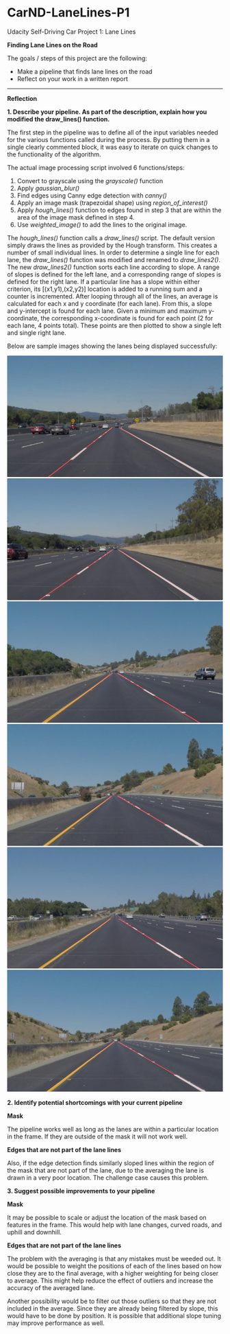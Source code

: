 # CarND-LaneLines-P1
Udacity Self-Driving Car Project 1: Lane Lines

**Finding Lane Lines on the Road**

The goals / steps of this project are the following:
* Make a pipeline that finds lane lines on the road
* Reflect on your work in a written report


[//]: # (Image References)

[image1]: ./test_output_images/solidWhiteCurve.jpg "WhiteCurve"
[image2]: ./test_output_images/solidWhiteRight.jpg "WhiteRight"
[image3]: ./test_output_images/solidYellowCurve.jpg "YellowCurve"
[image4]: ./test_output_images/solidYellowCurve2.jpg "YellowCurve2"
[image5]: ./test_output_images/solidYellowLeft.jpg "YellowLeft"
[image6]: ./test_output_images/whiteCarLaneSwitch.jpg "CarLaneSwitch.jpg"

---

**Reflection**

**1. Describe your pipeline. As part of the description, explain how you modified the draw_lines() function.**

The first step in the pipeline was to define all of the input variables needed for the various functions called during the process. By putting them in a single clearly commented block, it was easy to iterate on quick changes to the functionality of the algorithm.

The actual image processing script involved 6 functions/steps:
1. Convert to grayscale using the *grayscale()* function
2. Apply *gaussian_blur()*
3. Find edges using Canny edge detection with *canny()*
4. Apply an image mask (trapezoidal shape) using *region_of_interest()*
5. Apply *hough_lines()* function to edges found in step 3 that are within the area of the image mask defined in step 4.
6. Use *weighted_image()* to add the lines to the original image. 

The *hough_lines()* function calls a *draw_lines()* script. The default version simply draws the lines as provided by the Hough transform. This creates a number of small individual lines. In order to determine a single line for each lane, the *draw_lines()* function was modified and renamed to *draw_lines2()*. The new *draw_lines2()* function sorts each line according to slope. A range of slopes is defined for the left lane, and a corresponding range of slopes is defined for the right lane. If a particular line has a slope within either criterion, its [(x1,y1),(x2,y2)] location is added to a running sum and a counter is incremented. After looping through all of the lines, an average is calculated for each x and y coordinate (for each lane). From this, a slope and y-intercept is found for each lane. Given a minimum and maximum y-coordinate, the corresponding x-coordinate is found for each point (2 for each lane, 4 points total). These points are then plotted to show a single left and single right lane. 

Below are sample images showing the lanes being displayed successfully:

![alt text][image1]
![alt text][image2]
![alt text][image3]
![alt text][image4]
![alt text][image5]
![alt text][image6]

**2. Identify potential shortcomings with your current pipeline**

**Mask**

The pipeline works well as long as the lanes are within a particular location in the frame. If they are outside of the mask it will not work well. 

**Edges that are not part of the lane lines**

Also, if the edge detection finds similarly sloped lines within the region of the mask that are not part of the lane, due to the averaging the lane is drawn in a very poor location. The challenge case causes this problem. 


**3. Suggest possible improvements to your pipeline**

**Mask**

It may be possible to scale or adjust the location of the mask based on features in the frame. This would help with lane changes, curved roads, and uphill and downhill. 

**Edges that are not part of the lane lines**

The problem with the averaging is that any mistakes must be weeded out. It would be possible to weight the positions of each of the lines based on how close they are to the final average, with a higher weighting for being closer to average. This might help reduce the effect of outliers and increase the accuracy of the averaged lane. 

Another possibility would be to filter out those outliers so that they are not included in the average. Since they are already being filtered by slope, this would have to be done by position. It is possible that additional slope tuning may improve performance as well. 

